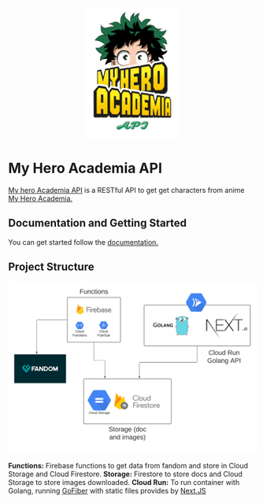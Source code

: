<p align="center">
<a href="https://myheroacademiaapi.com/">
  <img src="./assets/my-hero-api.png">
  </a>
</p>

# My Hero Academia API

[My hero Academia API](https://myheroacademiaapi.com/) is a RESTful API to get get characters from anime [My Hero Academia.](https://pt.wikipedia.org/wiki/Boku_no_Hero_Academia)

## Documentation and Getting Started

You can get started follow the [documentation.](https://myheroacademiaapi.com/docs)

## Project Structure

<p align="center">
  <img src="./assets/diagram.png">
</p>

**Functions:** Firebase functions to get data from fandom and store in Cloud Storage and Cloud Firestore.
**Storage:** Firestore to store docs and Cloud Storage to store images downloaded.
**Cloud Run:** To run container with Golang, running [GoFiber](https://github.com/gofiber/fiber) with static files provides by [Next.JS](https://github.com/vercel/next.js/)
